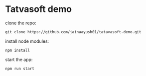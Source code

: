 # Tatvasoft demo

clone the repo: 
```
git clone https://github.com/jainaayush01/tatavasoft-demo.git
```

install node modules:
```
npm install
```

start the app:
```
npm run start
```
